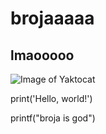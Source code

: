 # brojaaaaa

## lmaooooo

![Image of Yaktocat](https://octodex.github.com/images/yaktocat.png)

print('Hello, world!')

printf("broja is god")
